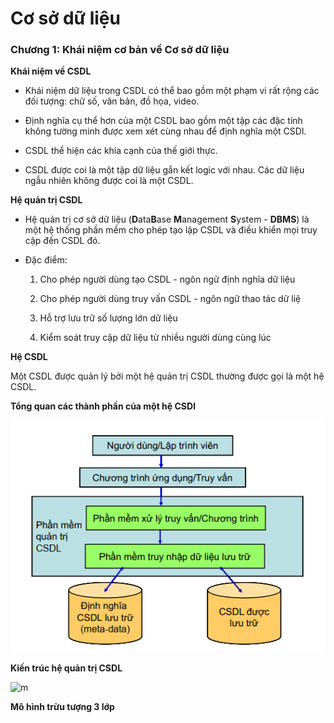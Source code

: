 # Cơ sở dữ liệu 

### Chương 1: Khái niệm cơ bản về Cơ sở dữ liệu 

**Khái niệm về CSDL** 

- Khái niệm dữ liệu trong CSDL có thể bao gồm một phạm vi rất rộng các đối tượng: chữ số, văn bản, đồ họa, video.

- Định nghĩa cụ thể hơn của một CSDL bao gồm một tập các đặc tính không tường minh được xem xét cùng nhau để định nghĩa một CSDl.

- CSDL thể hiện các khía cạnh của thế giới thực.

- CSDL được coi là một tập dữ liệu gắn kết logic với nhau. Các dữ liệu ngẫu nhiên không được coi là một CSDL.


**Hệ quản trị CSDL** 

- Hệ quản trị cơ sở dữ liệu (**D**ata**B**ase **M**anagement **S**ystem - **DBMS**) là một hệ thống phần mềm cho phép tạo lập CSDL và điều khiển mọi truy cập đến CSDL đó.


- Đặc điểm: 

    1. Cho phép người dùng tạo CSDL - ngôn ngữ định nghĩa dữ liệu 

    2. Cho phép người dùng truy vấn CSDL - ngôn ngữ thao tác dữ liệ 

    3. Hỗ trợ lưu trữ số lượng lớn dữ liệu 

    4. Kiểm soát truy cập dữ liệu từ nhiều người dùng cùng lúc

**Hệ CSDL** 

Một CSDL được quản lý bởi một hệ quản trị CSDL thường được gọi là một hệ CSDL.

**Tổng quan các thành phần của một hệ CSDl** 

![m](https://github.com/Toeeeee/CSDL_PTIT/blob/main/Images/Screenshot%202022-12-23%20111549.png?raw=true)


**Kiến trúc hệ quản trị CSDL** 

![m](http://www.hocvienmang.com/newsimage/original/2017/08/image_695_02_KienTrucHeQuanTriCSDL.PNG)


**Mô hình trừu tượng 3 lớp** 

